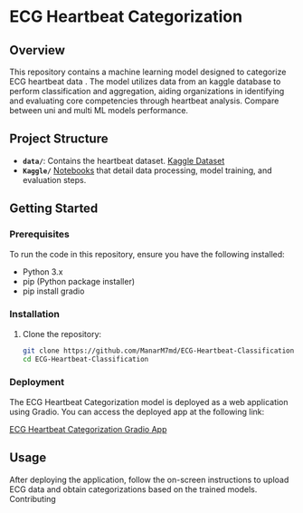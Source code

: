 # ECG Heartbeat Categorization

## Overview

This repository contains a machine learning model designed to categorize ECG heartbeat data . The model utilizes data from an kaggle database to perform classification and aggregation, aiding organizations in identifying and evaluating core competencies through heartbeat analysis. Compare between uni and multi ML models performance.

## Project Structure

- **`data/`**: Contains the heartbeat dataset. [Kaggle Dataset](https://www.kaggle.com/datasets/shayanfazeli/heartbeat)
- **`Kaggle/`** [Notebooks](https://www.kaggle.com/code/manarm7md/ecg-heartbeat-categorization-ml) that detail data processing, model training, and evaluation steps.
  
## Getting Started

### Prerequisites

To run the code in this repository, ensure you have the following installed:

- Python 3.x
- pip (Python package installer)
- pip install gradio


### Installation

1. Clone the repository:
   ```bash
   git clone https://github.com/ManarM7md/ECG-Heartbeat-Classification.git
   cd ECG-Heartbeat-Classification

### Deployment

The ECG Heartbeat Categorization model is deployed as a web application using Gradio. You can access the deployed app at the following link:

[ECG Heartbeat Categorization Gradio App
](https://18cdbf335368c7a1e9.gradio.live/)

## Usage

After deploying the application, follow the on-screen instructions to upload ECG data and obtain categorizations based on the trained models.
Contributing
